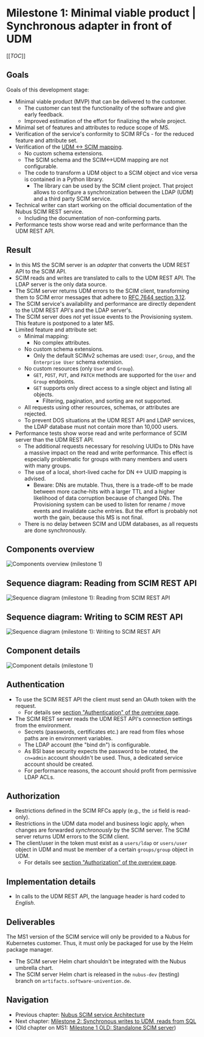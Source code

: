 # Milestone 1: Minimal viable product | Synchronous adapter in front of UDM

[[_TOC_]]

## Goals

Goals of this development stage:

- Minimal viable product (MVP) that can be delivered to the customer.
  - The customer can test the functionality of the software and give early feedback.
  - Improved estimation of the effort for finalizing the whole project.
- Minimal set of features and attributes to reduce scope of MS.
- Verification of the service's conformity to SCIM RFCs - for the reduced feature and attribute set.
- Verification of the [UDM <-> SCIM mapping](../udm-scim-mapping.md).
  - No custom schema extensions.
  - The SCIM schema and the SCIM<->UDM mapping are not configurable.
  - The code to transform a UDM object to a SCIM object and vice versa is contained in a Python library.
    - The library can be used by the SCIM client project.
      That project allows to configure a synchronization between the LDAP (UDM) and a third party SCIM service.
- Technical writer can start working on the official documentation of the Nubus SCIM REST service.
  - Including the documentation of non-conforming parts.
- Performance tests show worse read and write performance than the UDM REST API.

## Result

- In this MS the SCIM server is an _adapter_ that converts the UDM REST API to the SCIM API.
- SCIM reads and writes are translated to calls to the UDM REST API.
  The LDAP server is the only data source.
- The SCIM server returns UDM errors to the SCIM client,
  transforming them to SCIM error messages that adhere to
    [RFC 7644 section 3.12](https://datatracker.ietf.org/doc/html/rfc7644#section-3.12).
- The SCIM service's availability and performance are directly dependent to the UDM REST API's and the LDAP server's.
- The SCIM server does _not_ yet issue events to the Provisioning system.
  This feature is postponed to a later MS.
- Limited feature and attribute set:
  - Minimal mapping:
    - No complex attributes.
  - No custom schema extensions.
    - Only the default SCIMv2 schemas are used: `User`, `Group`, and the `Enterprise User` schema extension.
  - No custom resources (only `User` and `Group`).
    - `GET`, `POST`, `PUT`, and `PATCH` methods are supported for the `User` and `Group` endpoints.
    - `GET` supports only direct access to a single object and listing all objects.
      - Filtering, pagination, and sorting are not supported.
  - All requests using other resources, schemas, or attributes are rejected.
  - To prevent DOS situations at the UDM REST API and LDAP services,
    the LDAP database must not contain more than 10,000 users.
- Performance tests show worse read and write performance of SCIM server than the UDM REST API.
  - The additional requests necessary for resolving UUIDs to DNs have a massive impact on the read and write performance.
    This effect is especially problematic for groups with many members and users with many groups.
  - The use of a local, short-lived cache for DN <-> UUID mapping is advised.
    - Beware: DNs are mutable.
      Thus, there is a trade-off to be made between more cache-hits with a larger TTL and
      a higher likelihood of data corruption because of changed DNs.
      The Provisioning system can be used to listen for rename / move events and invalidate cache entries.
      But the effort is probably not worth the gain, because this MS is not final.
  - There is no delay between SCIM and UDM databases, as all requests are done synchronously.

## Components overview

![Components overview (milestone 1)](images/components-ms1-overview.png "Components overview (milestone 1)")

## Sequence diagram: Reading from SCIM REST API

![Sequence diagram (milestone 1): Reading from SCIM REST API](images/sequence-ms1-scim-read.png "Sequence diagram (milestone 1): Reading from SCIM REST API")

## Sequence diagram: Writing to SCIM REST API

![Sequence diagram (milestone 1): Writing to SCIM REST API](images/sequence-ms1-scim-write.png "Sequence diagram (milestone 1): Writing to SCIM REST API")

## Component details

![Component details (milestone 1)](images/components-ms1-details.png "Component details (milestone 1)")

## Authentication

- To use the SCIM REST API the client must send an OAuth token with the request.
  - For details see [section "Authentication" of the overview page](Nubus-SCIM-service-architecture.md#authentication).
- The SCIM REST server reads the UDM REST API's connection settings from the environment.
  - Secrets (passwords, certificates etc.) are read from files whose paths are in environment variables.
  - The LDAP account (the "bind dn") is configurable.
  - As BSI base security expects the password to be rotated, the `cn=admin` account shouldn't be used.
    Thus, a dedicated service account should be created.
  - For performance reasons, the account should profit from permissive LDAP ACLs.

## Authorization

- Restrictions defined in the SCIM RFCs apply (e.g., the `id` field is read-only).
- Restrictions in the UDM data model and business logic apply,
  when changes are forwarded _synchronously_ by the SCIM server.
  The SCIM server returns UDM errors to the SCIM client.
- The client/user in the token must exist as a `users/ldap` or `users/user` object in UDM and
  must be member of a certain `groups/group` object in UDM.
  - For details see [section "Authorization" of the overview page](Nubus-SCIM-service-architecture.md#authorization).

## Implementation details

- In calls to the UDM REST API, the language header is hard coded to _English_.

## Deliverables

The MS1 version of the SCIM service will only be provided to a Nubus for Kubernetes customer.
Thus, it must only be packaged for use by the Helm package manager.

- The SCIM server Helm chart shouldn't be integrated with the Nubus umbrella chart.
- The SCIM server Helm chart is released in the `nubus-dev` (testing) branch on `artifacts.software-univention.de`.

## Navigation

- Previous chapter: [Nubus SCIM service Architecture](Nubus-SCIM-service-architecture.md)
- Next chapter: [Milestone 2: Synchronous writes to UDM, reads from SQL](milestone2.md)
- (Old chapter on MS1: [Milestone 1 OLD: Standalone SCIM server](milestone1-old.md))
